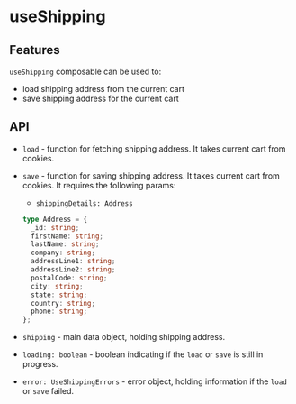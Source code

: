 # useShipping

## Features

`useShipping` composable can be used to:
- load shipping address from the current cart
- save shipping address for the current cart

## API

- `load` - function for fetching shipping address. It takes current cart from cookies.

- `save` - function for saving shipping address. It takes current cart from cookies. It requires the following params:
  - `shippingDetails: Address`

  ```ts
  type Address = {
    _id: string;
    firstName: string;
    lastName: string;
    company: string;
    addressLine1: string;
    addressLine2: string;
    postalCode: string;
    city: string;
    state: string;
    country: string;
    phone: string;
  };
  ```

- `shipping` - main data object, holding shipping address.

- `loading: boolean` - boolean indicating if the `load` or `save` is still in progress.

- `error: UseShippingErrors` - error object, holding information if the `load` or `save` failed.
